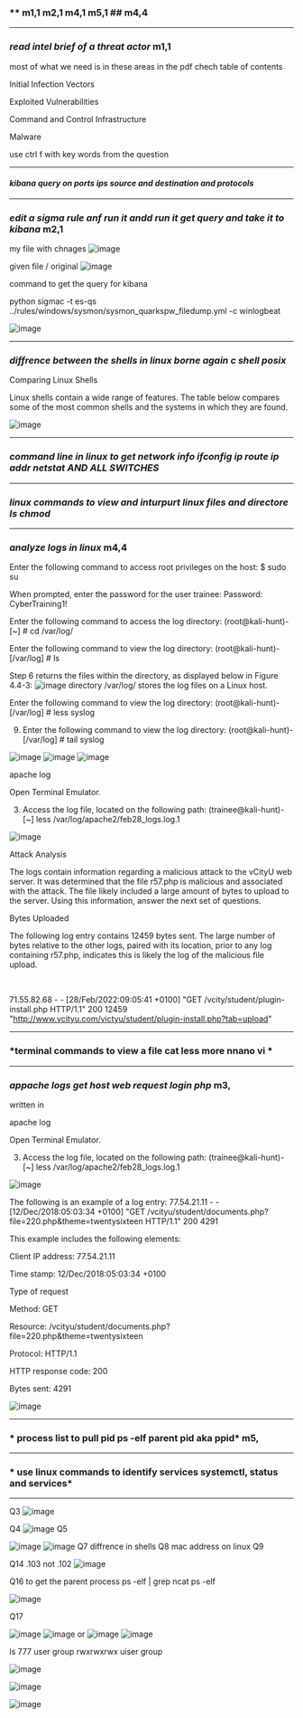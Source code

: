 ### ** m1,1 m2,1 m4,1 m5,1 ## m4,4 ## 
--------------------------------------------------------------
### *read intel brief of a threat actor* m1,1

most of what we need is in these areas in the pdf chech table of contents

Initial Infection Vectors 

Exploited Vulnerabilities 

Command and Control Infrastructure 

Malware 

use ctrl f with key words from the question

---------------------------------------------------------------------
#### *kibana query on ports ips source and destination and protocols* 





------------------------------------------------------------------------------
### *edit a sigma rule anf run it andd run it get query and take it to kibana* m2,1

my file with chnages
![image](https://github.com/user-attachments/assets/a89dd067-d405-4b38-a2ab-8bf522315434)

given file / original
![image](https://github.com/user-attachments/assets/609514e7-518e-4b8c-9722-83acf9333137)

command to get the query for kibana

python sigmac -t es-qs ../rules/windows/sysmon/sysmon_quarkspw_filedump.yml -c winlogbeat

![image](https://github.com/user-attachments/assets/8080784b-4fe1-4359-849e-c38e073383e0)



--------------------------------------------------------------------------
### *diffrence between the shells in linux borne again c shell posix* 

Comparing Linux Shells

Linux shells contain a wide range of features. The table below compares some of the most common shells and the systems in which they are found.

![image](https://github.com/user-attachments/assets/e4822f90-9146-46a7-8722-65ed61093351)



-------------------------------------------------------------------------
### *command line in linux to get network info ifconfig ip route ip addr netstat AND ALL SWITCHES* 





-------------------------------------------------------------------------
### *linux commands to view and inturpurt linux files and directore ls chmod* ##





-------------------------------------------------------------------------
### *analyze logs in linux* m4,4

Enter the following command to access root privileges on the host:
$ sudo su

When prompted, enter the password for the user trainee:
Password: CyberTraining1!

Enter the following command to access the log directory:
(root@kali-hunt)-[~] # cd /var/log/

Enter the following command to view the log directory:
(root@kali-hunt)-[/var/log] # ls

Step 6 returns the files within the directory, as displayed below in Figure 4.4-3:
![image](https://github.com/user-attachments/assets/ad3df09c-bec6-4208-af6e-6e64c5014e0e)
directory /var/log/ stores the log files on a Linux host.

Enter the following command to view the log directory:
(root@kali-hunt)-[/var/log] # less syslog

9. Enter the following command to view the log directory:
(root@kali-hunt)-[/var/log] # tail syslog



![image](https://github.com/user-attachments/assets/c91f4f89-fa5a-42d3-a735-3c6c54b5ec87)
![image](https://github.com/user-attachments/assets/9b1d4955-d2f1-4cbe-9dc1-a37675c09dd8)
![image](https://github.com/user-attachments/assets/73030cec-dc23-4efc-80cf-5e27600250b1)


apache log

Open Terminal Emulator.


3. Access the log file, located on the following path:
(trainee@kali-hunt)-[~] less /var/log/apache2/feb28_logs.log.1

![image](https://github.com/user-attachments/assets/cb9dbd48-d7b8-4cc5-9a7f-0cb6d905ddf6)


Attack Analysis

The logs contain information regarding a malicious attack to the vCityU web server. It was determined that the file r57.php is malicious and associated with the attack. The file likely included a large amount of bytes to upload to the server. Using this information, answer the next set of questions.

Bytes Uploaded

The following log entry contains 12459 bytes sent. The large number of bytes relative to the other logs, paired with its location, prior to any log containing r57.php, indicates this is likely the log of the malicious file upload.

﻿

71.55.82.68 - - [28/Feb/2022:09:05:41 +0100] "GET /vcity/student/plugin-install.php HTTP/1.1" 200 12459 "http://www.vcityu.com/victyu/student/plugin-install.php?tab=upload"

-------------------------------------------------------------------------
### *terminal commands to view a file cat less more nnano vi * ##






-------------------------------------------------------------------------
### *appache logs get host web request login php* m3,

written in 

apache log

Open Terminal Emulator.


3. Access the log file, located on the following path:
(trainee@kali-hunt)-[~] less /var/log/apache2/feb28_logs.log.1

![image](https://github.com/user-attachments/assets/cb9dbd48-d7b8-4cc5-9a7f-0cb6d905ddf6)

The following is an example of a log entry:
77.54.21.11 - - [12/Dec/2018:05:03:34 +0100] "GET /vcityu/student/documents.php?file=220.php&theme=twentysixteen HTTP/1.1" 200 4291 



This example includes the following elements:

Client IP address: 77.54.21.11

Time stamp: 12/Dec/2018:05:03:34 +0100

Type of request

Method: GET

Resource: /vcityu/student/documents.php?file=220.php&theme=twentysixteen

Protocol: HTTP/1.1

HTTP response code: 200

Bytes sent: 4291


![image](https://github.com/user-attachments/assets/08cfdf08-d3d8-4107-bec8-36326f9967a9)




-------------------------------------------------------------------------
### * process list to pull pid ps -elf parent pid aka ppid* m5,








-------------------------------------------------------------------------
### * use linux commands to identify services systemctl, status and services*
































-----------------------------------------
Q3
![image](https://github.com/user-attachments/assets/303c0ee5-cd57-4b22-8ba5-b88a64112028) 

Q4
![image](https://github.com/user-attachments/assets/fdf20519-4ee1-4907-be15-cea5048324b0)
Q5

![image](https://github.com/user-attachments/assets/703b2e61-5467-4e7e-90f9-72b68011ed3d)
![image](https://github.com/user-attachments/assets/cb465b60-5754-402a-bdf9-4b6dafb4405c)
Q7
diffrence in shells
Q8
mac address on linux
Q9

Q14
.103 not .102
![image](https://github.com/user-attachments/assets/a71d6779-7802-4ec3-acfe-3a1b0e21822c)

Q16
to get the parent process 
ps -elf | grep ncat
ps -elf

![image](https://github.com/user-attachments/assets/b2eb3902-181e-4d2a-9df0-a05d5d32f8a8)

Q17

![image](https://github.com/user-attachments/assets/3bd89688-e5e6-45b1-8b16-43c3c7d761df)
![image](https://github.com/user-attachments/assets/d4786886-97fb-495b-9940-d73bf24c8b6c)
or
![image](https://github.com/user-attachments/assets/d761170d-9ef4-4518-adc2-6a370b66ae1f)
![image](https://github.com/user-attachments/assets/d761170d-9ef4-4518-adc2-6a370b66ae1f)

ls
777 user group
rwxrwxrwx uiser group


![image](https://github.com/user-attachments/assets/de1b5f2d-47a3-4611-8ca1-1f766f274725)

![image](https://github.com/user-attachments/assets/101f9524-b52f-4ee6-9c36-ff5cbcd6187f)


![image](https://github.com/user-attachments/assets/78274fda-1595-479a-9250-2887155c0a23)




